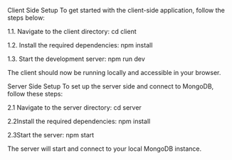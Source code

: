 Client Side Setup
To get started with the client-side application, follow the steps below:

1.1. Navigate to the client directory: cd client 

1.2. Install the required dependencies: npm install

1.3. Start the development server: npm run dev

The client should now be running locally and accessible in your browser.

Server Side Setup
To set up the server side and connect to MongoDB, follow these steps:

2.1 Navigate to the server directory: cd server

2.2Install the required dependencies: npm install

2.3Start the server: npm start

The server will start and connect to your local MongoDB instance.
